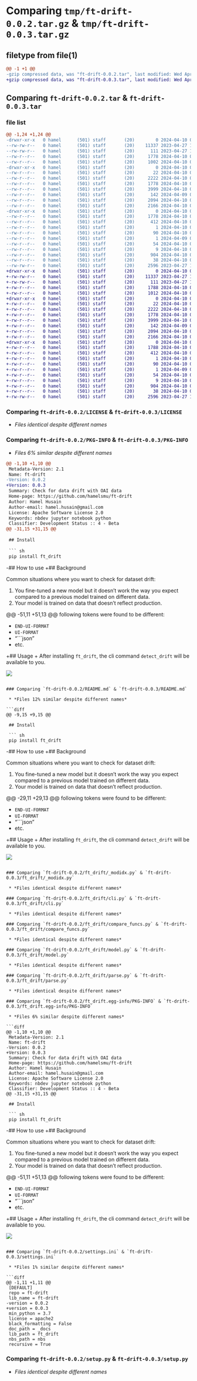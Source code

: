 # Comparing `tmp/ft-drift-0.0.2.tar.gz` & `tmp/ft-drift-0.0.3.tar.gz`

## filetype from file(1)

```diff
@@ -1 +1 @@
-gzip compressed data, was "ft-drift-0.0.2.tar", last modified: Wed Apr 10 07:17:31 2024, max compression
+gzip compressed data, was "ft-drift-0.0.3.tar", last modified: Wed Apr 10 07:18:50 2024, max compression
```

## Comparing `ft-drift-0.0.2.tar` & `ft-drift-0.0.3.tar`

### file list

```diff
@@ -1,24 +1,24 @@
-drwxr-xr-x   0 hamel      (501) staff       (20)        0 2024-04-10 07:17:31.440532 ft-drift-0.0.2/
--rw-rw-r--   0 hamel      (501) staff       (20)    11337 2023-04-27 10:12:58.000000 ft-drift-0.0.2/LICENSE
--rw-rw-r--   0 hamel      (501) staff       (20)      111 2023-04-27 10:12:58.000000 ft-drift-0.0.2/MANIFEST.in
--rw-r--r--   0 hamel      (501) staff       (20)     1778 2024-04-10 07:17:31.440323 ft-drift-0.0.2/PKG-INFO
--rw-r--r--   0 hamel      (501) staff       (20)     1002 2024-04-10 07:16:58.000000 ft-drift-0.0.2/README.md
-drwxr-xr-x   0 hamel      (501) staff       (20)        0 2024-04-10 07:17:31.439080 ft-drift-0.0.2/ft_drift/
--rw-r--r--   0 hamel      (501) staff       (20)       22 2024-04-10 07:17:23.000000 ft-drift-0.0.2/ft_drift/__init__.py
--rw-r--r--   0 hamel      (501) staff       (20)     2222 2024-04-10 07:17:23.000000 ft-drift-0.0.2/ft_drift/_modidx.py
--rw-r--r--   0 hamel      (501) staff       (20)     1778 2024-04-10 07:17:23.000000 ft-drift-0.0.2/ft_drift/cli.py
--rw-r--r--   0 hamel      (501) staff       (20)     3999 2024-04-10 07:17:23.000000 ft-drift-0.0.2/ft_drift/compare_funcs.py
--rw-r--r--   0 hamel      (501) staff       (20)      142 2024-04-09 05:05:40.000000 ft-drift-0.0.2/ft_drift/core.py
--rw-r--r--   0 hamel      (501) staff       (20)     2094 2024-04-10 07:17:23.000000 ft-drift-0.0.2/ft_drift/model.py
--rw-r--r--   0 hamel      (501) staff       (20)     2166 2024-04-10 07:17:23.000000 ft-drift-0.0.2/ft_drift/parse.py
-drwxr-xr-x   0 hamel      (501) staff       (20)        0 2024-04-10 07:17:31.440140 ft-drift-0.0.2/ft_drift.egg-info/
--rw-r--r--   0 hamel      (501) staff       (20)     1778 2024-04-10 07:17:31.000000 ft-drift-0.0.2/ft_drift.egg-info/PKG-INFO
--rw-r--r--   0 hamel      (501) staff       (20)      412 2024-04-10 07:17:31.000000 ft-drift-0.0.2/ft_drift.egg-info/SOURCES.txt
--rw-r--r--   0 hamel      (501) staff       (20)        1 2024-04-10 07:17:31.000000 ft-drift-0.0.2/ft_drift.egg-info/dependency_links.txt
--rw-r--r--   0 hamel      (501) staff       (20)       90 2024-04-10 07:17:31.000000 ft-drift-0.0.2/ft_drift.egg-info/entry_points.txt
--rw-r--r--   0 hamel      (501) staff       (20)        1 2024-04-09 05:22:09.000000 ft-drift-0.0.2/ft_drift.egg-info/not-zip-safe
--rw-r--r--   0 hamel      (501) staff       (20)       54 2024-04-10 07:17:31.000000 ft-drift-0.0.2/ft_drift.egg-info/requires.txt
--rw-r--r--   0 hamel      (501) staff       (20)        9 2024-04-10 07:17:31.000000 ft-drift-0.0.2/ft_drift.egg-info/top_level.txt
--rw-r--r--   0 hamel      (501) staff       (20)      904 2024-04-10 07:17:23.000000 ft-drift-0.0.2/settings.ini
--rw-r--r--   0 hamel      (501) staff       (20)       38 2024-04-10 07:17:31.440580 ft-drift-0.0.2/setup.cfg
--rw-rw-r--   0 hamel      (501) staff       (20)     2596 2023-04-27 10:12:58.000000 ft-drift-0.0.2/setup.py
+drwxr-xr-x   0 hamel      (501) staff       (20)        0 2024-04-10 07:18:50.485460 ft-drift-0.0.3/
+-rw-rw-r--   0 hamel      (501) staff       (20)    11337 2023-04-27 10:12:58.000000 ft-drift-0.0.3/LICENSE
+-rw-rw-r--   0 hamel      (501) staff       (20)      111 2023-04-27 10:12:58.000000 ft-drift-0.0.3/MANIFEST.in
+-rw-r--r--   0 hamel      (501) staff       (20)     1788 2024-04-10 07:18:50.485229 ft-drift-0.0.3/PKG-INFO
+-rw-r--r--   0 hamel      (501) staff       (20)     1012 2024-04-10 07:18:35.000000 ft-drift-0.0.3/README.md
+drwxr-xr-x   0 hamel      (501) staff       (20)        0 2024-04-10 07:18:50.483954 ft-drift-0.0.3/ft_drift/
+-rw-r--r--   0 hamel      (501) staff       (20)       22 2024-04-10 07:18:19.000000 ft-drift-0.0.3/ft_drift/__init__.py
+-rw-r--r--   0 hamel      (501) staff       (20)     2222 2024-04-10 07:18:19.000000 ft-drift-0.0.3/ft_drift/_modidx.py
+-rw-r--r--   0 hamel      (501) staff       (20)     1778 2024-04-10 07:18:19.000000 ft-drift-0.0.3/ft_drift/cli.py
+-rw-r--r--   0 hamel      (501) staff       (20)     3999 2024-04-10 07:18:19.000000 ft-drift-0.0.3/ft_drift/compare_funcs.py
+-rw-r--r--   0 hamel      (501) staff       (20)      142 2024-04-09 05:05:40.000000 ft-drift-0.0.3/ft_drift/core.py
+-rw-r--r--   0 hamel      (501) staff       (20)     2094 2024-04-10 07:18:19.000000 ft-drift-0.0.3/ft_drift/model.py
+-rw-r--r--   0 hamel      (501) staff       (20)     2166 2024-04-10 07:18:19.000000 ft-drift-0.0.3/ft_drift/parse.py
+drwxr-xr-x   0 hamel      (501) staff       (20)        0 2024-04-10 07:18:50.485036 ft-drift-0.0.3/ft_drift.egg-info/
+-rw-r--r--   0 hamel      (501) staff       (20)     1788 2024-04-10 07:18:50.000000 ft-drift-0.0.3/ft_drift.egg-info/PKG-INFO
+-rw-r--r--   0 hamel      (501) staff       (20)      412 2024-04-10 07:18:50.000000 ft-drift-0.0.3/ft_drift.egg-info/SOURCES.txt
+-rw-r--r--   0 hamel      (501) staff       (20)        1 2024-04-10 07:18:50.000000 ft-drift-0.0.3/ft_drift.egg-info/dependency_links.txt
+-rw-r--r--   0 hamel      (501) staff       (20)       90 2024-04-10 07:18:50.000000 ft-drift-0.0.3/ft_drift.egg-info/entry_points.txt
+-rw-r--r--   0 hamel      (501) staff       (20)        1 2024-04-09 05:22:09.000000 ft-drift-0.0.3/ft_drift.egg-info/not-zip-safe
+-rw-r--r--   0 hamel      (501) staff       (20)       54 2024-04-10 07:18:50.000000 ft-drift-0.0.3/ft_drift.egg-info/requires.txt
+-rw-r--r--   0 hamel      (501) staff       (20)        9 2024-04-10 07:18:50.000000 ft-drift-0.0.3/ft_drift.egg-info/top_level.txt
+-rw-r--r--   0 hamel      (501) staff       (20)      904 2024-04-10 07:18:15.000000 ft-drift-0.0.3/settings.ini
+-rw-r--r--   0 hamel      (501) staff       (20)       38 2024-04-10 07:18:50.485506 ft-drift-0.0.3/setup.cfg
+-rw-rw-r--   0 hamel      (501) staff       (20)     2596 2023-04-27 10:12:58.000000 ft-drift-0.0.3/setup.py
```

### Comparing `ft-drift-0.0.2/LICENSE` & `ft-drift-0.0.3/LICENSE`

 * *Files identical despite different names*

### Comparing `ft-drift-0.0.2/PKG-INFO` & `ft-drift-0.0.3/PKG-INFO`

 * *Files 6% similar despite different names*

```diff
@@ -1,10 +1,10 @@
 Metadata-Version: 2.1
 Name: ft-drift
-Version: 0.0.2
+Version: 0.0.3
 Summary: Check for data drift with OAI data
 Home-page: https://github.com/hamelsmu/ft-drift
 Author: Hamel Husain
 Author-email: hamel.husain@gmail.com
 License: Apache Software License 2.0
 Keywords: nbdev jupyter notebook python
 Classifier: Development Status :: 4 - Beta
@@ -31,15 +31,15 @@
 
 ## Install
 
 ``` sh
 pip install ft_drift
 ```
 
-## How to use
+## Background
 
 Common situations where you want to check for dataset drift:
 
 1.  You fine-tuned a new model but it doesn’t work the way you expect
     compared to a previous model trained on different data.
 2.  Your model is trained on data that doesn’t reflect production.
 
@@ -51,11 +51,13 @@
 following tokens were found to be different:
 
 - `END-UI-FORMAT`
 - `UI-FORMAT`
 - “\`\`\`json”
 - etc.
 
+## Usage
+
 After installing `ft_drift`, the cli command `detect_drift` will be
 available to you.
 
 ![](first.gif)
```

### Comparing `ft-drift-0.0.2/README.md` & `ft-drift-0.0.3/README.md`

 * *Files 12% similar despite different names*

```diff
@@ -9,15 +9,15 @@
 
 ## Install
 
 ``` sh
 pip install ft_drift
 ```
 
-## How to use
+## Background
 
 Common situations where you want to check for dataset drift:
 
 1.  You fine-tuned a new model but it doesn’t work the way you expect
     compared to a previous model trained on different data.
 2.  Your model is trained on data that doesn’t reflect production.
 
@@ -29,11 +29,13 @@
 following tokens were found to be different:
 
 - `END-UI-FORMAT`
 - `UI-FORMAT`
 - “\`\`\`json”
 - etc.
 
+## Usage
+
 After installing `ft_drift`, the cli command `detect_drift` will be
 available to you.
 
 ![](first.gif)
```

### Comparing `ft-drift-0.0.2/ft_drift/_modidx.py` & `ft-drift-0.0.3/ft_drift/_modidx.py`

 * *Files identical despite different names*

### Comparing `ft-drift-0.0.2/ft_drift/cli.py` & `ft-drift-0.0.3/ft_drift/cli.py`

 * *Files identical despite different names*

### Comparing `ft-drift-0.0.2/ft_drift/compare_funcs.py` & `ft-drift-0.0.3/ft_drift/compare_funcs.py`

 * *Files identical despite different names*

### Comparing `ft-drift-0.0.2/ft_drift/model.py` & `ft-drift-0.0.3/ft_drift/model.py`

 * *Files identical despite different names*

### Comparing `ft-drift-0.0.2/ft_drift/parse.py` & `ft-drift-0.0.3/ft_drift/parse.py`

 * *Files identical despite different names*

### Comparing `ft-drift-0.0.2/ft_drift.egg-info/PKG-INFO` & `ft-drift-0.0.3/ft_drift.egg-info/PKG-INFO`

 * *Files 6% similar despite different names*

```diff
@@ -1,10 +1,10 @@
 Metadata-Version: 2.1
 Name: ft-drift
-Version: 0.0.2
+Version: 0.0.3
 Summary: Check for data drift with OAI data
 Home-page: https://github.com/hamelsmu/ft-drift
 Author: Hamel Husain
 Author-email: hamel.husain@gmail.com
 License: Apache Software License 2.0
 Keywords: nbdev jupyter notebook python
 Classifier: Development Status :: 4 - Beta
@@ -31,15 +31,15 @@
 
 ## Install
 
 ``` sh
 pip install ft_drift
 ```
 
-## How to use
+## Background
 
 Common situations where you want to check for dataset drift:
 
 1.  You fine-tuned a new model but it doesn’t work the way you expect
     compared to a previous model trained on different data.
 2.  Your model is trained on data that doesn’t reflect production.
 
@@ -51,11 +51,13 @@
 following tokens were found to be different:
 
 - `END-UI-FORMAT`
 - `UI-FORMAT`
 - “\`\`\`json”
 - etc.
 
+## Usage
+
 After installing `ft_drift`, the cli command `detect_drift` will be
 available to you.
 
 ![](first.gif)
```

### Comparing `ft-drift-0.0.2/settings.ini` & `ft-drift-0.0.3/settings.ini`

 * *Files 1% similar despite different names*

```diff
@@ -1,11 +1,11 @@
 [DEFAULT]
 repo = ft-drift
 lib_name = ft-drift
-version = 0.0.2
+version = 0.0.3
 min_python = 3.7
 license = apache2
 black_formatting = False
 doc_path = _docs
 lib_path = ft_drift
 nbs_path = nbs
 recursive = True
```

### Comparing `ft-drift-0.0.2/setup.py` & `ft-drift-0.0.3/setup.py`

 * *Files identical despite different names*

